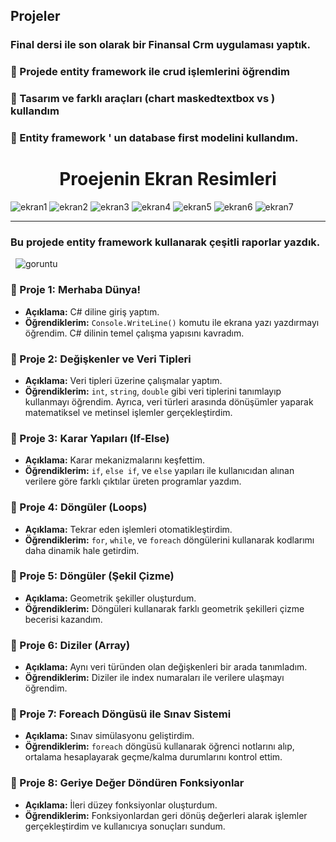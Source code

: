 ## Projeler

### Final dersi ile son olarak bir Finansal Crm uygulaması yaptık.

### 🧩 Projede entity framework ile crud işlemlerini öğrendim
### 🧩 Tasarım ve farklı araçları (chart maskedtextbox vs ) kullandım
### 🧩 Entity framework ' un database first modelini kullandım.
<h1 align="center" id="title"> Proejenin Ekran Resimleri</h1>

![ekran1](https://github.com/user-attachments/assets/d557a796-7457-4150-9a3b-f5f7d2254cb0)
![ekran2](https://github.com/user-attachments/assets/7e21f868-bc31-443a-b56e-0de9d42c5224)
![ekran3](https://github.com/user-attachments/assets/ed1219c7-7b34-45f0-9151-db8ddb1af278)
![ekran4](https://github.com/user-attachments/assets/7100e3fd-a03f-4e93-9b81-76fd2381f3dd)
![ekran5](https://github.com/user-attachments/assets/060f5b5a-6cdf-4a36-8d85-7898eebe0084)
![ekran6](https://github.com/user-attachments/assets/4d093a26-24c2-4139-8768-f6576c095b04)
![ekran7](https://github.com/user-attachments/assets/f487c943-65c1-4fe5-8358-001cab97f7ac)



<hr>









### Bu projede entity framework kullanarak çeşitli raporlar yazdık. 
&nbsp;
![goruntu](https://github.com/user-attachments/assets/387a7316-17d3-4dcc-93f4-05c2f76c8174)




### 🧩 Proje 1: Merhaba Dünya!
- **Açıklama:** C# diline giriş yaptım.
- **Öğrendiklerim:** `Console.WriteLine()` komutu ile ekrana yazı yazdırmayı öğrendim. C# dilinin temel çalışma yapısını kavradım.

### 🧩 Proje 2: Değişkenler ve Veri Tipleri
- **Açıklama:** Veri tipleri üzerine çalışmalar yaptım.
- **Öğrendiklerim:** `int`, `string`, `double` gibi veri tiplerini tanımlayıp kullanmayı öğrendim. Ayrıca, veri türleri arasında dönüşümler yaparak matematiksel ve metinsel işlemler gerçekleştirdim.

### 🧩 Proje 3: Karar Yapıları (If-Else)
- **Açıklama:** Karar mekanizmalarını keşfettim.
- **Öğrendiklerim:** `if`, `else if`, ve `else` yapıları ile kullanıcıdan alınan verilere göre farklı çıktılar üreten programlar yazdım.

### 🧩 Proje 4: Döngüler (Loops)
- **Açıklama:** Tekrar eden işlemleri otomatikleştirdim.
- **Öğrendiklerim:** `for`, `while`, ve `foreach` döngülerini kullanarak kodlarımı daha dinamik hale getirdim.

### 🧩 Proje 5: Döngüler (Şekil Çizme)
- **Açıklama:** Geometrik şekiller oluşturdum.
- **Öğrendiklerim:** Döngüleri kullanarak farklı geometrik şekilleri çizme becerisi kazandım.

### 🧩 Proje 6: Diziler (Array)
- **Açıklama:** Aynı veri türünden olan değişkenleri bir arada tanımladım.
- **Öğrendiklerim:** Diziler ile index numaraları ile verilere ulaşmayı öğrendim.

### 🧩 Proje 7: Foreach Döngüsü ile Sınav Sistemi
- **Açıklama:** Sınav simülasyonu geliştirdim.
- **Öğrendiklerim:** `foreach` döngüsü kullanarak öğrenci notlarını alıp, ortalama hesaplayarak geçme/kalma durumlarını kontrol ettim.

### 🧩 Proje 8: Geriye Değer Döndüren Fonksiyonlar
- **Açıklama:** İleri düzey fonksiyonlar oluşturdum.
- **Öğrendiklerim:** Fonksiyonlardan geri dönüş değerleri alarak işlemler gerçekleştirdim ve kullanıcıya sonuçları sundum.


